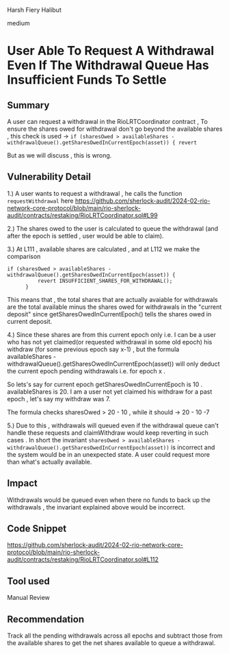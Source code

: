 Harsh Fiery Halibut

medium

# User Able To Request A Withdrawal Even If The Withdrawal Queue Has Insufficient Funds To Settle

## Summary

A user can request a withdrawal in the RioLRTCoordinator contract , To ensure the shares owed for withdrawal don't go beyond the available shares , this check is used -> `if (sharesOwed > availableShares - withdrawalQueue().getSharesOwedInCurrentEpoch(asset)) { revert`
  
But as we will discuss , this is wrong.

## Vulnerability Detail

1.) A user wants to request a withdrawal , he calls the function `requestWithdrawal` here https://github.com/sherlock-audit/2024-02-rio-network-core-protocol/blob/main/rio-sherlock-audit/contracts/restaking/RioLRTCoordinator.sol#L99
  
  2.) The shares owed to the user is calculated to queue the withdrawal (and after the epoch is settled , user would be able to claim).
  
  3.) At L111 , available shares are calculated  , and at L112 we make the comparison
  
  ```solidity
  if (sharesOwed > availableShares - withdrawalQueue().getSharesOwedInCurrentEpoch(asset)) {
            revert INSUFFICIENT_SHARES_FOR_WITHDRAWAL();
        }
  ```
  
  This means that , the total shares that are actually avaiable for withdrawals are the total available minus the shares owed
  for withdrawals in the "current deposit" since getSharesOwedInCurrentEpoch() tells the shares owed in current deposit.
  
  4.) Since these shares are from this current epoch only i.e. I can be a user who has not yet claimed(or requested withdrawal in some old epoch) his withdraw (for some previous epoch say x-1) , but the formula
  availableShares - withdrawalQueue().getSharesOwedInCurrentEpoch(asset)) will only deduct the current epoch pending withdrawals i.e. for epoch x . 
  
  So lets's say for current epoch getSharesOwedInCurrentEpoch is 10 . 
  availableShares is 20.
  I am a user not yet claimed his withdraw for a past epoch  , let's say my withdraw was 7.

  The formula checks sharesOwed > 20 - 10 , while it should -> 20 - 10 -7
  
  5.) Due to this , withdrawals will queued even if the withdrawal queue can't handle these requests and claimWithdraw would keep reverting in such cases . 
 In short the invariant `sharesOwed > availableShares - withdrawalQueue().getSharesOwedInCurrentEpoch(asset))` is incorrect and the system would be in an unexpected state. A user could request more than what's actually available.

## Impact

  Withdrawals would be queued even when there no funds to back up the withdrawals , the invariant explained above would be incorrect.


## Code Snippet

https://github.com/sherlock-audit/2024-02-rio-network-core-protocol/blob/main/rio-sherlock-audit/contracts/restaking/RioLRTCoordinator.sol#L112

## Tool used

Manual Review

## Recommendation

 Track all the pending withdrawals across all epochs and subtract those from the available shares to get the net shares available to queue a withdrawal.
